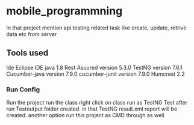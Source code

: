 # mobile_programmning
In that project mention api testing related task like create, update, retrive data etc from server

## Tools used
Ide Eclipse IDE 
java 1.8
Rest Asuured version 5.3.0
TestNG version 7.6.1
Cucumber-java version 7.9.0
cucumber-junit version 7.9.0
Humcrest 2.2

### Run Config
Run the project
run the class right click on class run as TestNG Test after run Testoutput folder created.
in that TestNG result.xml report will be created.
another option run this project as CMD through as well.


